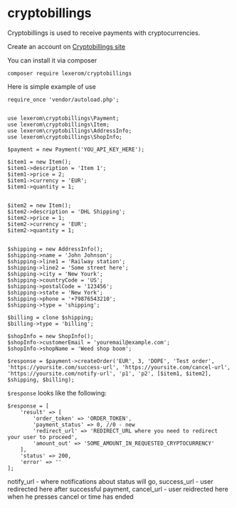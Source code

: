 # cryptobillings
Cryptobillings is used to receive payments with cryptocurrencies.

Create an account on [Cryptobillings site](https://cryptobillings.com/)

You can install it via composer
```
composer require lexerom/cryptobillings
```

Here is simple example of use
```
require_once 'vendor/autoload.php';


use lexerom\cryptobillings\Payment;
use lexerom\cryptobillings\Item;
use lexerom\cryptobillings\AddressInfo;
use lexerom\cryptobillings\ShopInfo;

$payment = new Payment('YOU_API_KEY_HERE');

$item1 = new Item();
$item1->description = 'Item 1';
$item1->price = 2;
$item1->currency = 'EUR';
$item1->quantity = 1;


$item2 = new Item();
$item2->description = 'DHL Shipping';
$item2->price = 1;
$item2->currency = 'EUR';
$item2->quantity = 1;


$shipping = new AddressInfo();
$shipping->name = 'John Johnson';
$shipping->line1 = 'Railway station';
$shipping->line2 = 'Some street here';
$shipping->city = 'New Yourk';
$shipping->countryCode = 'US';
$shipping->postalCode = '123456';
$shipping->state = 'New York';
$shipping->phone = '+79876543210';
$shipping->type = 'shipping';

$billing = clone $shipping;
$billing->type = 'billing';

$shopInfo = new ShopInfo();
$shopInfo->customerEmail = 'youremail@example.com';
$shopInfo->shopName = 'Weed shop boom';

$response = $payment->createOrder('EUR', 3, 'DOPE', 'Test order', 'https://yoursite.com/success-url', 'https://yoursite.com/cancel-url', 'https://yoursite.com/notify-url', 'p1', 'p2', [$item1, $item2], $shipping, $billing);
```

`$response` looks like the following:
```
$response = [
    'result' => [
        'order_token' => 'ORDER_TOKEN',
        'payment_status' => 0, //0 - new
        'redirect_url' => 'REDIRECT_URL where you need to redirect your user to proceed',
        'amount_out' => 'SOME_AMOUNT_IN_REQUESTED_CRYPTOCURRENCY'                 
    ],
    'status' => 200,
    'error' => ''
];
```

notify_url - where notifications about status will go, success_url - user redirected here after successful payment, cancel_url - user reidrected here when he presses cancel or time has ended